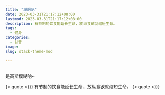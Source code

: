 ```yaml
---
title: "减肥记"
date: 2023-03-31T21:17:12+08:00
lastmod: 2023-03-31T21:17:12+08:00
description: 有节制的饮食能延长生命，放纵食欲就缩短生命。
tags:
  - 健身
categories:
  - 甘普
image: 
slug: stack-theme-mod

---
```

<br>
<span class="blur">是高斯模糊呐~ </span>
<br>

{< quote >}}}
有节制的饮食能延长生命，放纵食欲就缩短生命。
{< quote >}}}

<br>
